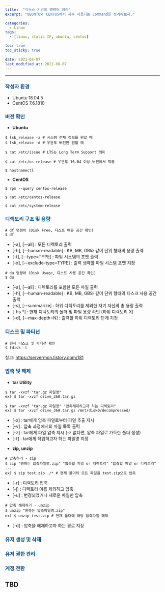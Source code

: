 ```yaml
---
title:  "리눅스 기반의 명령어 정리"
excerpt: "UBUNTU와 CENTOS에서 자주 사용되는 Command를 정리해보자."

categories:
  - Linux
tags:
  - [linux, static IP, ubuntu, centos]

toc: true
toc_sticky: true
 
date: 2021-08-07
last_modified_at: 2021-08-07
---
```


---

### <span style="color:#084B8A"> 작성자 환경</span>
- Ubuntu 18.04.5
- CentOS 7.6.1810

### <span style="color:#084B8A"> 버전 확인</span>

- **Ubuntu**
```
$ lsb_release -a # 시스템 전체 정보를 원할 때
$ lsb_release -d # 우분투 버전만 원할 때
```
```
$ cat /etc/issue # LTS는 Long Term Support 의미
```
```
$ cat /etc/os-release # 우분투 16.04 이상 버전에서 작동
```
```
$ hostnamectl
```

- **CentOS**
```
$ rpm --query centos-release
```
```
$ cat /etc/centos-release
```
```
$ cat /etc/system-release
```

### <span style="color:#084B8A"> 디렉토리 구조 및 용량</span>

```
# df 명령어 (Disk Free, 디스트 여유 공간 확인)
$ df
```
* [-a], [--all] : 모든 디렉토리 출력
* [-h], [--human-readable] : KB, MB, GB와 같이 단위 형태의 용량 출력
* [-t], [--type=TYPE] : 파일 시스템의 포맷 출력
* [-x], [--exclude-type=TYPE] : 출력 생략할 파일 시스템 포맷 지정

```
# du 명령어 (Disk Usage, 디스트 사용 공간 확인)
$ du
```
* [-a], [--all] : 디렉토리를 포함한 모든 파일 출력
* [-h], [--human-readable] : KB, MB, GB와 같이 단위 형태의 디스크 사용 공간 출력
* [-s], [--summarize] : 하위 디렉토리를 제외한 자기 자신의 총 용량 출력
* [-hs *] : 현재 디렉토리의 폴더 및 파일 용량 확인 (하위 디렉토리 X)
* [-d], [--max-depth=N] : 출력할 하위 디렉토리 단계 지정

### <span style="color:#084B8A">디스크 및 파티션</span>

```
# 현재 디스크 및 파티션 확인
$ fdisk -l
```
참고: https://servermon.tistory.com/181

### <span style="color:#084B8A">압축 및 해제</span>

- **tar Utility**

```
$ tar -xvzf "tar.gz 파일명"
ex) $ tar -xvzf drive_360.tar.gz

$ tar -xvzf "tar.gz 파일명" "압축해제하고자 하는 디렉토리"
ex) $ tar -xvzf drive_360.tar.gz /mnt/disk0/decompressed/
```

* [-x] : tar에게 압축 파일로부터 파일 추출 지시
* [-v] : 압축 과정에서의 파일 목록 출력
* [-z] : tar에게 파일 압축 지시 (-z 없다면, 압축 파일로 가득한 폴더 생성)
* [-f] : tar에게 작업하고자 하는 파일명 지정

- **zip, unzip**

```
# 압축하기 - zip
$ zip "원하는 압축파일명.zip" "압축할 파일 or 디렉토리" "압축할 파일 or 디렉토리" ...
ex) $ zip test.zip ./* # 현재 폴더의 모든 파일을 test.zip으로 압축
```

* [-r] : 디렉토리 압축
* [-j] : 디렉토리 이름 제외하고 압축
* [-u] : 변경되었거나 새로운 파일만 압축

```
# 압축 해제하기 - unzip
$ unzip "원하는 압축파일명.zip"
ex) $ unzip test.zip # 현재 폴더에 해당 압축파일 해제
```

* [-d] : 압축을 해제하고자 하는 경로 지정


### <span style="color:#084B8A">유저 생성 및 삭제</span>
### <span style="color:#084B8A">유저 권한 관리</span>
### <span style="color:#084B8A">계정 전환</span>

TBD
---